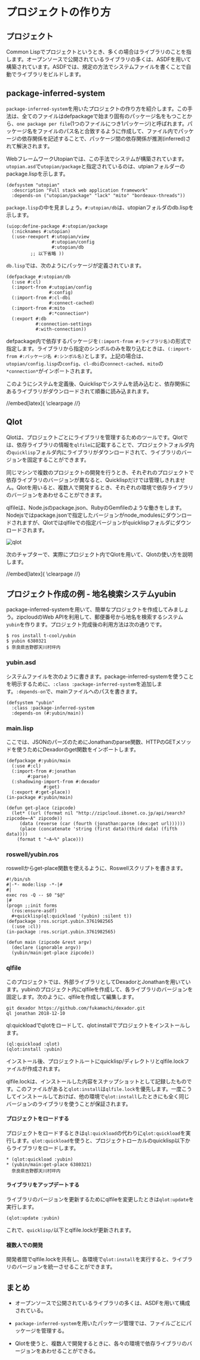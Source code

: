 # プロジェクトの作り方

## プロジェクト

Common Lispでプロジェクトというとき、多くの場合はライブラリのことを指します。オープンソースで公開されているライブラリの多くは、ASDFを用いて構築されています。ASDFでは、規定の方法でシステムファイルを書くことで自動でライブラリをビルドします。

## package-inferred-system

`package-inferred-system`を用いたプロジェクトの作り方を紹介します。この手法は、全てのファイルはdefpackageで始まり固有のパッケージ名をもつことから、`one package per file`(1つのファイルにつき1パッケージ)と呼ばれます。パッケージ名をファイルのパス名と合致するように作成して、ファイル内でパッケージの依存関係を記述することで、パッケージ間の依存関係が推測(inferred)されて解決されます。

WebフレームワークUtopianでは、この手法でシステムが構築されています。`utopian.asd`で`utopian/package`と指定されているのは、utpianフォルダーのpackage.lispを示します。

```
(defsystem "utopian"
  :description "Full stack web application framework"
  :depends-on ("utopian/package" "lack" "mito" "bordeaux-threads"))
```

`package.lisp`の中を見ましょう。`#:utopian/db`は、utopianフォルダのdb.lispを示します。

```
(uiop:define-package #:utopian/package
  (:nicknames #:utopian)
  (:use-reexport #:utopian/view
                 #:utopian/config
                 #:utopian/db
		 ;; 以下省略 ))
```

`db.lisp`では、次のようにパッケージが定義されています。

```
(defpackage #:utopian/db
  (:use #:cl)
  (:import-from #:utopian/config
                #:config)
  (:import-from #:cl-dbi
                #:connect-cached)
  (:import-from #:mito
                #:*connection*)
  (:export #:db
           #:connection-settings
           #:with-connection))
```

defpackage内で依存するパッケージを`(:import-from #:ライブラリ名)`の形式で指定します。ライブラリから指定のシンボルのみを取り込むときは、`(:import-from #:パッケージ名 #:シンボル名)`とします。上記の場合は、`utopian/config.lisp`の`config`、`cl-dbi`の`connect-cached`、`mito`の`*connection*`がインポートされます。

このようにシステムを定義後、Quicklispでシステムを読み込むと、依存関係にあるライブラリがダウンロードされて順番に読み込まれます。

//embed[latex]{
\clearpage
//}

## Qlot

Qlotは、プロジェクトごとにライブラリを管理するためのツールです。Qlotでは、依存ライブラリの情報を`qlfile`に記載することで、プロジェクトフォルダ内の`quicklisp`フォルダ内にライブラリがダウンロードされて、ライブラリのバージョンを固定することができます。

同じマシンで複数のプロジェクトの開発を行うとき、それぞれのプロジェクトで依存ライブラリのバージョンが異なると、Quicklispだけでは管理しきれません。Qlotを用いると、複数人で開発するとき、それぞれの環境で依存ライブラリのバージョンをあわせることができます。

qlfileは、Node.jsのpackage.json、RubyのGemfileのような働きをします。Nodejsではpackage.jsonで指定したバージョンがnode_modulesにダウンロードされますが、Qlotではqlfileでの指定バージョンがquicklispフォルダにダウンロードされます。

![qlot](https://github.com/clfreaks/techbookfest6/blob/master/images/04-qlot-image.png)

次のチャプターで、実際にプロジェクト内でQlotを用いて、Qlotの使い方を説明します。

//embed[latex]{
\clearpage
//}

## プロジェクト作成の例 - 地名検索システムyubin

package-inferred-systemを用いて、簡単なプロジェクトを作成してみましょう。zipcloudのWeb APIを利用して、郵便番号から地名を検索するシステム`yubin`を作ります。プロジェクト完成後の利用方法は次の通りです。

```
$ ros install t-cool/yubin
$ yubin 6380321
$ 奈良県吉野郡天川村坪内
```

### yubin.asd

システムファイルを次のように書きます。package-inferred-systemを使うことを明示するために、`:class :package-inferred-system`を追加します。`:depends-on`で、mainファイルへのパスを書きます。

```
(defsystem "yubin"
  :class :package-inferred-system
  :depends-on (#:yubin/main))  
```

### main.lisp

ここでは、JSONのパーズのためにJonathanのparse関数、HTTPのGETメソッドを使うためにDexadorのget関数をインポートします。

```
(defpackage #:yubin/main
  (:use #:cl)
  (:import-from #:jonathan
		#:parse)
  (:shadowing-import-from #:dexador
			  #:get)
  (:export #:get-place))
(in-package #:yubin/main)

(defun get-place (zipcode)      
  (let* ((url (format nil "http://zipcloud.ibsnet.co.jp/api/search?zipcode=~A" zipcode))
	 (data (reverse (car (fourth (jonathan:parse (dex:get url))))))
	 (place (concatenate 'string (first data)(third data) (fifth data))))
    (format t "~A~%" place)))
```

### roswell/yubin.ros

roswellからget-place関数を使えるように、Roswellスクリプトを書きます。
 
```
#!/bin/sh
#|-*- mode:lisp -*-|#
#|
exec ros -Q -- $0 "$@"
|#
(progn ;;init forms
  (ros:ensure-asdf)
  #+quicklisp(ql:quickload '(yubin) :silent t))
(defpackage :ros.script.yubin.3761982565
  (:use :cl))
(in-package :ros.script.yubin.3761982565)

(defun main (zipcode &rest argv)
  (declare (ignorable argv))
  (yubin/main:get-place zipcode))
```
 
### qlfile

このプロジェクトでは、外部ライブラリとしてDexadorとJonathanを用いています。yubinのプロジェクト内にqlfileを作成して、各ライブラリのバージョンを固定します。次のように、qlfileを作成して編集します。

```
git dexador https://github.com/fukamachi/dexador.git
ql jonathan 2018-12-10
```

ql:quickloadでqlotをロードして、qlot:installでプロジェクトをインストールします。

```
(ql:quickload :qlot)
(qlot:install :yubin)
```

インストール後、プロジェクトルートにquicklisp/ディレクトリとqlfile.lockファイルが作成されます。

qlfile.lockは、インストールした内容をスナップショットとして記録したものです。このファイルがあると`qlot:install`は`qlfile.lock`を優先します。一度こうしてインストールしておけば、他の環境で`qlot:install`したときにも全く同じバージョンのライブラリを使うことが保証されます。

#### プロジェクトをロードする

プロジェクトをロードするときは`ql:quickload`の代わりに`qlot:quickload`を実行します。`qlot:quickload`を使うと、プロジェクトローカルのquicklisp以下からライブラリをロードします。

```
* (qlot:quickload :yubin)
* (yubin/main:get-place 6380321)
  奈良県吉野郡天川村坪内
```

#### ライブラリをアップデートする

ライブラリのバージョンを更新するためにqlfileを変更したときは`qlot:update`を実行します。

```
(qlot:update :yubin)
```

これで、`quicklisp/`以下とqlfile.lockが更新されます。

#### 複数人での開発

開発者間でqlfile.lockを共有し、各環境で`qlot:install`を実行すると、ライブラリのバージョンを統一させることができます。

## まとめ

* オープンソースで公開されているライブラリの多くは、ASDFを用いて構成されている。

* `package-inferred-system`を用いたパッケージ管理では、ファイルごとにパッケージを管理する。

* Qlotを使うと、複数人で開発するときに、各々の環境で依存ライブラリのバージョンをあわせることができる。
